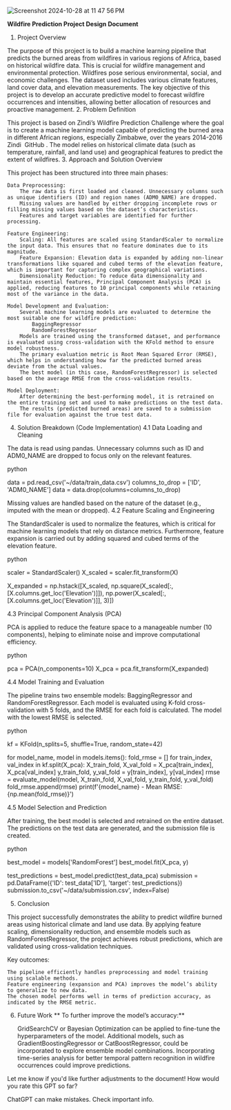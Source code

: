 ![Screenshot 2024-10-28 at 11 47 56 PM](https://github.com/user-attachments/assets/15baad5e-616e-495d-aa61-ec51890da1ad)


**Wildfire Prediction Project Design Document**
1. Project Overview

The purpose of this project is to build a machine learning pipeline that predicts the burned areas from wildfires in various regions of Africa, based on historical wildfire data. This is crucial for wildfire management and environmental protection. Wildfires pose serious environmental, social, and economic challenges. The dataset used includes various climate features, land cover data, and elevation measurements. The key objective of this project is to develop an accurate predictive model to forecast wildfire occurrences and intensities, allowing better allocation of resources and proactive management.
2. Problem Definition

This project is based on Zindi’s Wildfire Prediction Challenge where the goal is to create a machine learning model capable of predicting the burned area in different African regions, especially Zimbabwe, over the years 2014-2016​
Zindi
​
GitHub
. The model relies on historical climate data (such as temperature, rainfall, and land use) and geographical features to predict the extent of wildfires.
3. Approach and Solution Overview

This project has been structured into three main phases:

    Data Preprocessing:
        The raw data is first loaded and cleaned. Unnecessary columns such as unique identifiers (ID) and region names (ADM0_NAME) are dropped.
        Missing values are handled by either dropping incomplete rows or filling missing values based on the dataset’s characteristics.
        Features and target variables are identified for further processing.

    Feature Engineering:
        Scaling: All features are scaled using StandardScaler to normalize the input data. This ensures that no feature dominates due to its magnitude.
        Feature Expansion: Elevation data is expanded by adding non-linear transformations like squared and cubed terms of the elevation feature, which is important for capturing complex geographical variations.
        Dimensionality Reduction: To reduce data dimensionality and maintain essential features, Principal Component Analysis (PCA) is applied, reducing features to 10 principal components while retaining most of the variance in the data.

    Model Development and Evaluation:
        Several machine learning models are evaluated to determine the most suitable one for wildfire prediction:
            BaggingRegressor
            RandomForestRegressor
        Models are trained using the transformed dataset, and performance is evaluated using cross-validation with the KFold method to ensure model robustness.
        The primary evaluation metric is Root Mean Squared Error (RMSE), which helps in understanding how far the predicted burned areas deviate from the actual values.
        The best model (in this case, RandomForestRegressor) is selected based on the average RMSE from the cross-validation results.

    Model Deployment:
        After determining the best-performing model, it is retrained on the entire training set and used to make predictions on the test data.
        The results (predicted burned areas) are saved to a submission file for evaluation against the true test data.

4. Solution Breakdown (Code Implementation)
4.1 Data Loading and Cleaning

The data is read using pandas. Unnecessary columns such as ID and ADM0_NAME are dropped to focus only on the relevant features.

python

data = pd.read_csv('~/data/train_data.csv')
columns_to_drop = ['ID', 'ADM0_NAME']
data = data.drop(columns=columns_to_drop)

Missing values are handled based on the nature of the dataset (e.g., imputed with the mean or dropped).
4.2 Feature Scaling and Engineering

The StandardScaler is used to normalize the features, which is critical for machine learning models that rely on distance metrics. Furthermore, feature expansion is carried out by adding squared and cubed terms of the elevation feature.

python

scaler = StandardScaler()
X_scaled = scaler.fit_transform(X)

X_expanded = np.hstack([X_scaled, np.square(X_scaled[:, [X.columns.get_loc('Elevation')]]),
                        np.power(X_scaled[:, [X.columns.get_loc('Elevation')]], 3)])

4.3 Principal Component Analysis (PCA)

PCA is applied to reduce the feature space to a manageable number (10 components), helping to eliminate noise and improve computational efficiency.

python

pca = PCA(n_components=10)
X_pca = pca.fit_transform(X_expanded)

4.4 Model Training and Evaluation

The pipeline trains two ensemble models: BaggingRegressor and RandomForestRegressor. Each model is evaluated using K-fold cross-validation with 5 folds, and the RMSE for each fold is calculated. The model with the lowest RMSE is selected.

python

kf = KFold(n_splits=5, shuffle=True, random_state=42)

for model_name, model in models.items():
    fold_rmse = []
    for train_index, val_index in kf.split(X_pca):
        X_train_fold, X_val_fold = X_pca[train_index], X_pca[val_index]
        y_train_fold, y_val_fold = y[train_index], y[val_index]
        rmse = evaluate_model(model, X_train_fold, X_val_fold, y_train_fold, y_val_fold)
        fold_rmse.append(rmse)
    print(f'{model_name} - Mean RMSE: {np.mean(fold_rmse)}')

4.5 Model Selection and Prediction

After training, the best model is selected and retrained on the entire dataset. The predictions on the test data are generated, and the submission file is created.

python

best_model = models['RandomForest']
best_model.fit(X_pca, y)

test_predictions = best_model.predict(test_data_pca)
submission = pd.DataFrame({'ID': test_data['ID'], 'target': test_predictions})
submission.to_csv('~/data/submission.csv', index=False)

5. Conclusion

This project successfully demonstrates the ability to predict wildfire burned areas using historical climate and land use data. By applying feature scaling, dimensionality reduction, and ensemble models such as RandomForestRegressor, the project achieves robust predictions, which are validated using cross-validation techniques.

Key outcomes:

    The pipeline efficiently handles preprocessing and model training using scalable methods.
    Feature engineering (expansion and PCA) improves the model’s ability to generalize to new data.
    The chosen model performs well in terms of prediction accuracy, as indicated by the RMSE metric.

6. Future Work
**
To further improve the model’s accuracy:**

    GridSearchCV or Bayesian Optimization can be applied to fine-tune the hyperparameters of the model.
    Additional models, such as GradientBoostingRegressor or CatBoostRegressor, could be incorporated to explore ensemble model combinations.
    Incorporating time-series analysis for better temporal pattern recognition in wildfire occurrences could improve predictions.

Let me know if you'd like further adjustments to the document!
How would you rate this GPT so far?

ChatGPT can make mistakes. Check important info.


